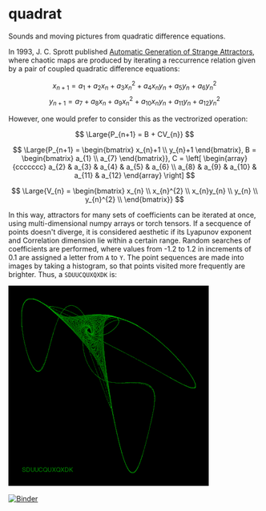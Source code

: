 # quadrat
Sounds and moving pictures from quadratic difference equations.

In 1993, J. C. Sprott published [Automatic Generation of Strange Attractors](https://sprott.physics.wisc.edu/pubs/PAPER203.HTM), where chaotic maps are produced by iterating a reccurrence relation given by a pair of coupled quadratic difference equations:

$$
x_{n+1} = a_{1} + a_{2}x_{n} + a_{3}x_{n}^{2} + a_{4}x_{n}y_{n} + a_{5}y_{n} + a_{6}y_{n}^{2}
$$
$$
y_{n+1} = a_{7} + a_{8}x_{n} + a_{9}x_{n}^{2} + a_{10}x_{n}y_{n} + a_{11}y_{n} + a_{12}y_{n}^{2}
$$

However, one would prefer to consider this as the vectrorized operation:

$$
\Large{P_{n+1} = B + CV_{n}}
$$

$$
\Large{P_{n+1} = \begin{bmatrix} x_{n}+1 \\ y_{n}+1 \end{bmatrix}, B =  \begin{bmatrix} a_{1} \\ a_{7} \end{bmatrix}}, C =  \left[ \begin{array}{ccccccc} a_{2} & a_{3} & a_{4} & a_{5} & a_{6} \\
a_{8} & a_{9} & a_{10} & a_{11} & a_{12} \end{array} \right]
$$

$$
\Large{V_{n} = \begin{bmatrix} x_{n} \\ x_{n}^{2} \\ x_{n}y_{n} \\ y_{n} \\ y_{n}^{2} \\  \end{bmatrix}}
$$

In this way, attractors for many sets of coefficients can be iterated at once, using multi-dimensional numpy arrays
or torch tensors. If a secquence of points doesn't diverge, it is considered aesthetic if its
Lyapunov exponent and Correlation dimension lie within a certain range. Random searches of coefficients are performed,
where values from -1.2 to 1.2 in increments of 0.1 are assigned a letter from `A` to `Y`. The point sequences are
made into images by taking a histogram, so that points visited more frequently are brighter. Thus, a `SDUUCQUXQXDK` is:

![SDUUCQUXQXDK](img/SDUUCQUXQXDK.png)

[![Binder](https://mybinder.org/badge_logo.svg)](https://mybinder.org/v2/gh/augeas/quadrat/main?urlpath=https%3A%2F%2Fgithub.com%2Faugeas%2Fquadrat%2Fblob%2Fmain%2Fvideos.ipynb)
